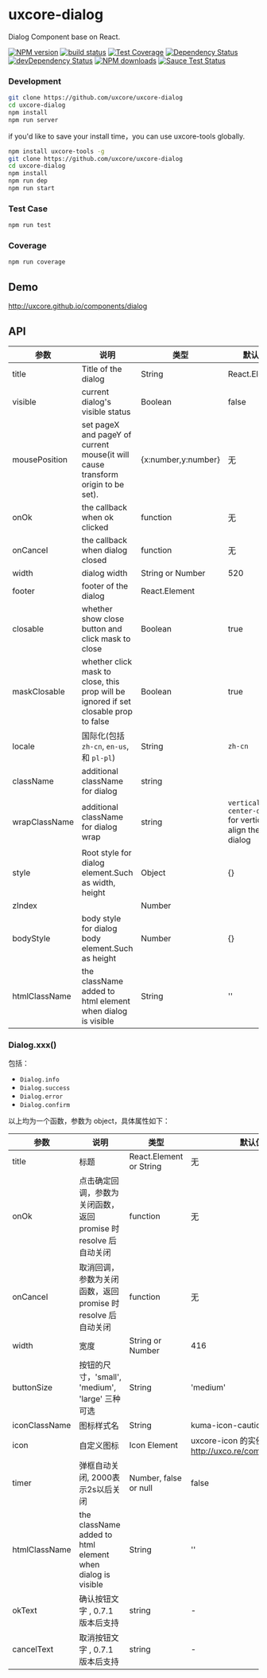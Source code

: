 # uxcore-dialog

Dialog Component base on React.

[![NPM version][npm-image]][npm-url]
[![build status][travis-image]][travis-url]
[![Test Coverage][coveralls-image]][coveralls-url]
[![Dependency Status][dep-image]][dep-url]
[![devDependency Status][devdep-image]][devdep-url] 
[![NPM downloads][downloads-image]][npm-url]
[![Sauce Test Status][sauce-image]][sauce-url]

[npm-image]: http://img.shields.io/npm/v/uxcore-dialog.svg?style=flat-square
[npm-url]: http://npmjs.org/package/uxcore-dialog
[travis-image]: https://img.shields.io/travis/uxcore/uxcore-dialog.svg?style=flat-square
[travis-url]: https://travis-ci.org/uxcore/uxcore-dialog
[coveralls-image]: https://img.shields.io/coveralls/uxcore/uxcore-dialog.svg?style=flat-square
[coveralls-url]: https://coveralls.io/r/uxcore/uxcore-dialog?branch=master
[dep-image]: http://img.shields.io/david/uxcore/uxcore-dialog.svg?style=flat-square
[dep-url]: https://david-dm.org/uxcore/uxcore-dialog
[devdep-image]: http://img.shields.io/david/dev/uxcore/uxcore-dialog.svg?style=flat-square
[devdep-url]: https://david-dm.org/uxcore/uxcore-dialog#info=devDependencies
[downloads-image]: https://img.shields.io/npm/dm/uxcore-dialog.svg
[sauce-image]: https://saucelabs.com/browser-matrix/uxcore-dialog.svg
[sauce-url]: https://saucelabs.com/u/uxcore-dialog

### Development

```sh
git clone https://github.com/uxcore/uxcore-dialog
cd uxcore-dialog
npm install
npm run server
```

if you'd like to save your install time，you can use uxcore-tools globally.

```sh
npm install uxcore-tools -g
git clone https://github.com/uxcore/uxcore-dialog
cd uxcore-dialog
npm install
npm run dep
npm run start
```

### Test Case

```sh
npm run test
```

### Coverage

```sh
npm run coverage
```

## Demo

http://uxcore.github.io/components/dialog

## API

| 参数       | 说明           | 类型             | 默认值       |
|------------|----------------|------------------|--------------|
| title      | Title of the dialog | String | React.Element    | 无           |
| visible      | current dialog's visible status  | Boolean    | false |
| mousePosition |  set pageX and pageY of current mouse(it will cause transform origin to be set). | {x:number,y:number}   | 无 |
| onOk       | the callback when ok clicked | function | 无 |
| onCancel   | the callback when dialog closed  | function  | 无  |
| width      | dialog width | String or Number | 520           |
| footer     | footer of the dialog       | React.Element    |  |
| closable | whether show close button and click mask to close | Boolean | true |
| maskClosable | whether click mask to close, this prop will be ignored if set closable prop to false | Boolean | true |
| locale     | 国际化(包括 `zh-cn`, `en-us`, 和 `pl-pl`)    | String     |  `zh-cn` |
| className | additional className for dialog | string | |
| wrapClassName | additional className for dialog wrap | string | `vertical-center-dailog` for vertical align the dialog |
| style | Root style for dialog element.Such as width, height | Object | {} |
| zIndex |  | Number | |
| bodyStyle | body style for dialog body element.Such as height | Number | {} |
| htmlClassName | the className added to html element when dialog is visible | String | '' |

### Dialog.xxx()

包括：

- `Dialog.info`
- `Dialog.success`
- `Dialog.error`
- `Dialog.confirm`

以上均为一个函数，参数为 object，具体属性如下：

| 参数       | 说明           | 类型             | 默认值       |
|------------|----------------|------------------|--------------|
| title      | 标题           | React.Element or String    | 无           |
| onOk       | 点击确定回调，参数为关闭函数，返回 promise 时 resolve 后自动关闭      | function         | 无           |
| onCancel | 取消回调，参数为关闭函数，返回 promise 时 resolve 后自动关闭       | function         | 无           |
| width      | 宽度           | String or Number | 416           |
| buttonSize  |  按钮的尺寸，'small', 'medium', 'large' 三种可选 | String | 'medium'|
| iconClassName | 图标样式名 | String | kuma-icon-caution |
| icon       | 自定义图标 | Icon Element |  uxcore-icon 的实例，http://uxco.re/components/icon/   |
| timer | 弹框自动关闭, 2000表示2s以后关闭 | Number, false or null | false |
| htmlClassName | the className added to html element when dialog is visible | String | '' |
| okText   | 确认按钮文字 , 0.7.1 版本后支持 | string | - |
| cancelText | 取消按钮文字	, 0.7.1 版本后支持 | string | - |
